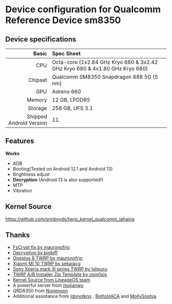 Device configuration for Qualcomm Reference Device sm8350
=========================================

## Device specifications

Basic   | Spec Sheet
-------:|:-------------------------
CPU     | Octa-core (1x2.84 GHz Kryo 680 & 3x2.42 GHz Kryo 680 & 4x1.80 GHz Kryo 680)
Chipset | Qualcomm SM8350 Snapdragon 888 5G (5 nm)
GPU     | Adreno 660
Memory  | 12 GB, LPDDR5
Storage | 256 GB, UFS 3.1
Shipped Android Version | 11

## Features

**Works**

- ADB
- Booting(Tested on Android 12.1 and Android 13)
- Brightness adjust
- **Decryption** (Android 13 is also supported!)
- MTP
- Vibration

## Kernel Source
https://github.com/snnbyyds/twrp_kernel_qualcomm_lahaina

## Thanks

- [FsCrypt fix by mauronofrio](https://github.com/mauronofrio/android_bootable_recovery)
- [Decryption by bigbiff](https://github.com/bigbiff/android_bootable_recovery)
- [Oneplus 8 TWRP by mauronofrio](https://github.com/mauronofrio/android_device_oneplus_instantnoodle_TWRP)
- [Xiaomi Mi 10 TWRP by sekaiacg](https://github.com/sekaiacg/android_device_xiaomi_umi_TWRP)
- [Sony Xperia mark III series TWRP by lolipuru](https://github.com/sonybasement/twrp_android_sony_pdx215)
- [TWRP A/B Installer Zip Template by osm0sis](https://github.com/osm0sis/twrp_abtemplate)
- [Kernel Source from LineageOS team](https://github.com/LineageOS/android_kernel_qcom_sm8350)
- A powerful server from [mujianwu](https://github.com/mujianwu)
- QRD8350 from [Nonenoon](https://github.com/Nonenoon)
- Additional assistance from [Idonotkno](https://github.com/Idonotkno) , [BigfootACA](https://github.com/BigfootACA) and [MollySophia](https://github.com/MollySophia)
